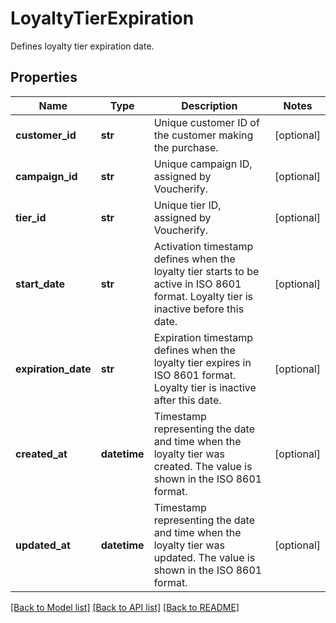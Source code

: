# LoyaltyTierExpiration

Defines loyalty tier expiration date.

## Properties

Name | Type | Description | Notes
------------ | ------------- | ------------- | -------------
**customer_id** | **str** | Unique customer ID of the customer making the purchase. | [optional] 
**campaign_id** | **str** | Unique campaign ID, assigned by Voucherify. | [optional] 
**tier_id** | **str** | Unique tier ID, assigned by Voucherify. | [optional] 
**start_date** | **str** | Activation timestamp defines when the loyalty tier starts to be active in ISO 8601 format. Loyalty tier is inactive before this date. | [optional] 
**expiration_date** | **str** | Expiration timestamp defines when the loyalty tier expires in ISO 8601 format. Loyalty tier is inactive after this date. | [optional] 
**created_at** | **datetime** | Timestamp representing the date and time when the loyalty tier was created. The value is shown in the ISO 8601 format. | [optional] 
**updated_at** | **datetime** | Timestamp representing the date and time when the loyalty tier was updated. The value is shown in the ISO 8601 format. | [optional] 

[[Back to Model list]](../README.md#documentation-for-models) [[Back to API list]](../README.md#documentation-for-api-endpoints) [[Back to README]](../README.md)


